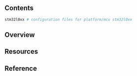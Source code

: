 ## Contents

```sh
stm32l0xx # configuration files for platform/mcu stm32l0xx
```

## Overview

## Resources

## Reference